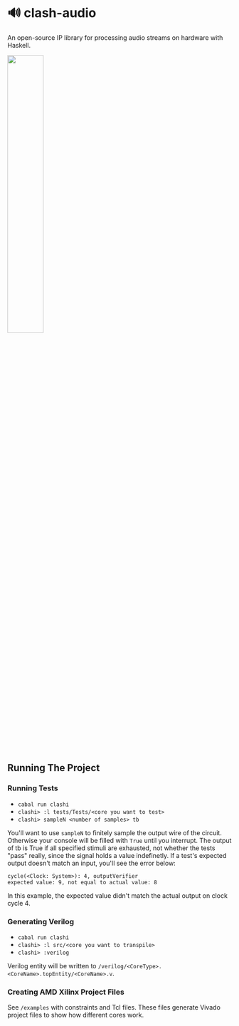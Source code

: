 # 🔊 clash-audio
 An open-source IP library for processing audio streams on hardware with Haskell.

<img src="https://github.com/user-attachments/assets/e44424ce-3cfe-4e47-8261-de5741f3e35e" width=40%>

## Running The Project

### Running Tests

- `cabal run clashi`
- `clashi> :l tests/Tests/<core you want to test>`
- `clashi> sampleN <number of samples> tb`

You'll want to use `sampleN` to finitely sample the output wire of the circuit. Otherwise your console will be filled with `True` until you interrupt. The output of tb is True if all specified stimuli are exhausted, not whether the tests "pass" really, since the signal holds a value indefinetly. If a test's expected output doesn't match an input, you'll see the error below:

```
cycle(<Clock: System>): 4, outputVerifier
expected value: 9, not equal to actual value: 8
```

In this example, the expected value didn't match the actual output on clock cycle 4.

### Generating Verilog

- `cabal run clashi`
- `clashi> :l src/<core you want to transpile>`
- `clashi> :verilog`

Verilog entity will be written to `/verilog/<CoreType>.<CoreName>.topEntity/<CoreName>.v`.

### Creating AMD Xilinx Project Files

See `/examples` with constraints and Tcl files. These files generate Vivado project files to show how different cores work.
